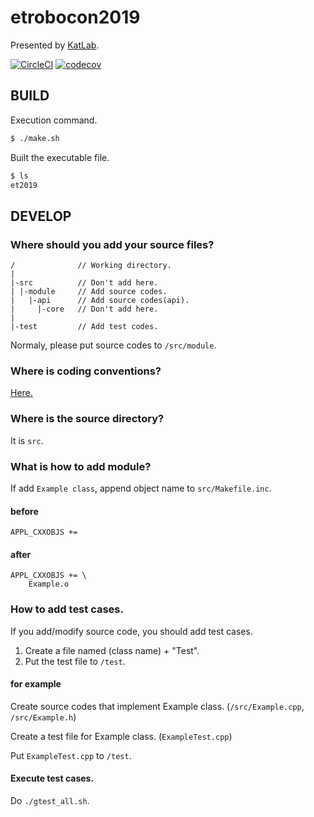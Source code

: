 # etrobocon2019
Presented by [KatLab](earth.cs.miyazaki-u.ac.jp).

[![CircleCI](https://circleci.com/gh/KatLab-MiyazakiUniv/etrobocon2019/tree/master.svg?style=svg)](https://circleci.com/gh/KatLab-MiyazakiUniv/etrobocon2019/tree/master) [![codecov](https://codecov.io/gh/KatLab-MiyazakiUniv/etrobocon2019/branch/master/graph/badge.svg)](https://codecov.io/gh/KatLab-MiyazakiUniv/etrobocon2019)

## BUILD

Execution command.
```bash
$ ./make.sh
```

Built the executable file.
```bash
$ ls
et2019
```

## DEVELOP
### Where should you add your source files?

```
/              // Working directory.
|
|-src          // Don't add here.
| |-module     // Add source codes.
|   |-api      // Add source codes(api).
|     |-core   // Don't add here.
|
|-test         // Add test codes.
```

Normaly, please put source codes to `/src/module`.


### Where is coding conventions?
[Here.](
https://www.dropbox.com/sh/6u2tp0cw92aotq6/AADatBCUPQ87mDIAYwCnJrZKa/%E3%82%B3%E3%83%BC%E3%83%87%E3%82%A3%E3%83%B3%E3%82%B0%E3%82%B9%E3%82%BF%E3%82%A4%E3%83%AB?dl=0&preview=%E3%83%81%E3%82%A7%E3%83%83%E3%82%AF%E3%83%AA%E3%82%B9%E3%83%88.pdf&subfolder_nav_tracking=1)

### Where is the source directory?

It is `src`.

### What is how to add module?

If add `Example class`, append object name to `src/Makefile.inc`.

#### before

```
APPL_CXXOBJS += 
```

#### after
```
APPL_CXXOBJS += \
    Example.o
```

### How to add test cases.
If you add/modify source code, you should add test cases.

1. Create a file named (class name) + "Test".
2. Put the test file to `/test`.

#### for example
Create source codes that implement Example class.
(`/src/Example.cpp`, `/src/Example.h`)

Create a test file for Example class.
(`ExampleTest.cpp`)

Put `ExampleTest.cpp` to `/test`.

#### Execute test cases.
Do `./gtest_all.sh`.

